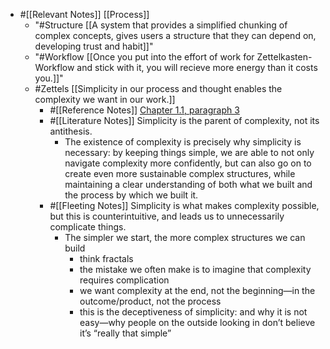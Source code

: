 - #[[Relevant Notes]] [[Process]]
    - "#Structure [[A system that provides a simplified chunking of complex concepts, gives users a structure that they can depend on, developing trust and habit]]"
    - "#Workflow [[Once you put into the effort of work for Zettelkasten-Workflow and stick with it, you will recieve more energy than it costs you.]]"
    - #Zettels [[Simplicity in our process and thought enables the complexity we want in our work.]]
        - #[[Reference Notes]] [Chapter 1.1, paragraph 3](((1NJY4CSAC)))
        - #[[Literature Notes]] Simplicity is the parent of complexity, not its antithesis. 
            - The existence of complexity is precisely why simplicity is necessary: by keeping things simple, we are able to not only navigate complexity more confidently, but can also go on to create even more sustainable complex structures, while maintaining a clear understanding of both what we built and the process by which we built it.
        - #[[Fleeting Notes]] Simplicity is what makes complexity possible, but this is counterintuitive, and leads us to unnecessarily complicate things.
            - The simpler we start, the more complex structures we can build 
                - think fractals
                - the mistake we often make is to imagine that complexity requires complication 
                - we want complexity at the end, not the beginning—in the outcome/product, not the process
                - this is the deceptiveness of simplicity: and why it is not easy—why people on the outside looking in don’t believe it’s “really that simple”
